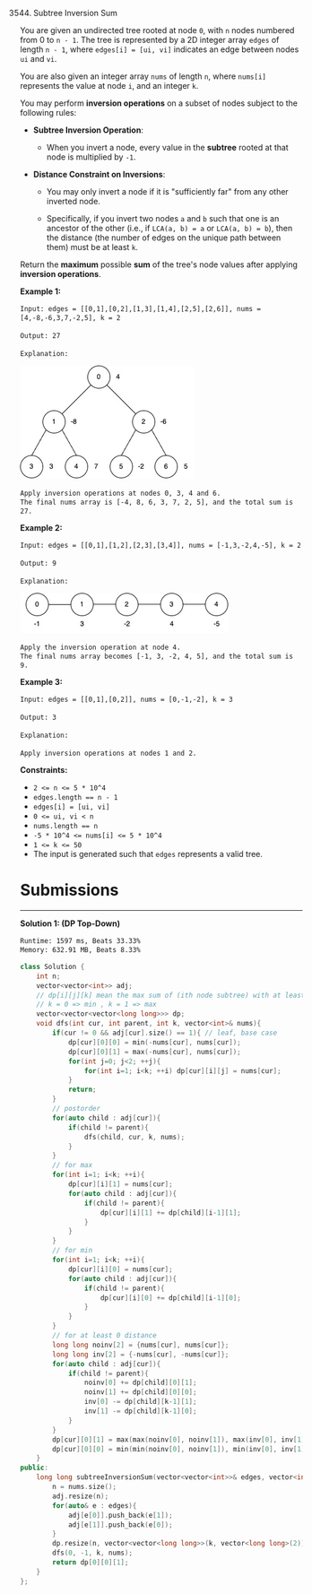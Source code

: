 3544. Subtree Inversion Sum

You are given an undirected tree rooted at node `0`, with `n` nodes numbered from 0 to `n - 1`. The tree is represented by a 2D integer array `edges` of length `n - 1`, where `edges[i] = [ui, vi]` indicates an edge between nodes `ui` and `vi`.

You are also given an integer array `nums` of length `n`, where `nums[i]` represents the value at node `i`, and an integer `k`.

You may perform **inversion operations** on a subset of nodes subject to the following rules:

* **Subtree Inversion Operation**:

    * When you invert a node, every value in the **subtree** rooted at that node is multiplied by `-1`.

* **Distance Constraint on Inversions**:

    * You may only invert a node if it is "sufficiently far" from any other inverted node.

    * Specifically, if you invert two nodes `a` and `b` such that one is an ancestor of the other (i.e., if `LCA(a, b) = a` or `LCA(a, b) = b`), then the distance (the number of edges on the unique path between them) must be at least `k`.

Return the **maximum** possible **sum** of the tree's node values after applying **inversion operations**.

 

**Example 1:**
```
Input: edges = [[0,1],[0,2],[1,3],[1,4],[2,5],[2,6]], nums = [4,-8,-6,3,7,-2,5], k = 2

Output: 27

Explanation:
```
![3544_tree1-3.jpg](img/3544_tree1-3.jpg)
```
Apply inversion operations at nodes 0, 3, 4 and 6.
The final nums array is [-4, 8, 6, 3, 7, 2, 5], and the total sum is 27.
```

**Example 2:**
```
Input: edges = [[0,1],[1,2],[2,3],[3,4]], nums = [-1,3,-2,4,-5], k = 2

Output: 9

Explanation:
```
![3544_tree2-1.jpg](img/3544_tree2-1.jpg)
```
Apply the inversion operation at node 4.
The final nums array becomes [-1, 3, -2, 4, 5], and the total sum is 9.
```

**Example 3:**
```
Input: edges = [[0,1],[0,2]], nums = [0,-1,-2], k = 3

Output: 3

Explanation:

Apply inversion operations at nodes 1 and 2.
```
 

**Constraints:**

* `2 <= n <= 5 * 10^4`
* `edges.length == n - 1`
* `edges[i] = [ui, vi]`
* `0 <= ui, vi < n`
* `nums.length == n`
* `-5 * 10^4 <= nums[i] <= 5 * 10^4`
* `1 <= k <= 50`
* The input is generated such that `edges` represents a valid tree.

# Submissions
---
**Solution 1: (DP Top-Down)**
```
Runtime: 1597 ms, Beats 33.33%
Memory: 632.91 MB, Beats 8.33%
```
```c++
class Solution {
    int n;
    vector<vector<int>> adj;
    // dp[i][j][k] mean the max sum of (ith node subtree) with at least j times no inverse
    // k = 0 => min , k = 1 => max
    vector<vector<vector<long long>>> dp;
    void dfs(int cur, int parent, int k, vector<int>& nums){
        if(cur != 0 && adj[cur].size() == 1){ // leaf, base case
            dp[cur][0][0] = min(-nums[cur], nums[cur]);
            dp[cur][0][1] = max(-nums[cur], nums[cur]);
            for(int j=0; j<2; ++j){
                for(int i=1; i<k; ++i) dp[cur][i][j] = nums[cur];
            }
            return;
        }
        // postorder
        for(auto child : adj[cur]){
            if(child != parent){
                dfs(child, cur, k, nums);
            }
        }
        // for max
        for(int i=1; i<k; ++i){
            dp[cur][i][1] = nums[cur];
            for(auto child : adj[cur]){
                if(child != parent){
                    dp[cur][i][1] += dp[child][i-1][1];
                }
            }
        }
        // for min
        for(int i=1; i<k; ++i){
            dp[cur][i][0] = nums[cur];
            for(auto child : adj[cur]){
                if(child != parent){
                    dp[cur][i][0] += dp[child][i-1][0];
                }
            }
        }
        // for at least 0 distance
        long long noinv[2] = {nums[cur], nums[cur]};
        long long inv[2] = {-nums[cur], -nums[cur]};
        for(auto child : adj[cur]){
            if(child != parent){
                noinv[0] += dp[child][0][1];
                noinv[1] += dp[child][0][0];
                inv[0] -= dp[child][k-1][1];
                inv[1] -= dp[child][k-1][0]; 
            }
        }
        dp[cur][0][1] = max(max(noinv[0], noinv[1]), max(inv[0], inv[1]));
        dp[cur][0][0] = min(min(noinv[0], noinv[1]), min(inv[0], inv[1]));
    }
public:
    long long subtreeInversionSum(vector<vector<int>>& edges, vector<int>& nums, int k) {
        n = nums.size();
        adj.resize(n);
        for(auto& e : edges){
            adj[e[0]].push_back(e[1]);
            adj[e[1]].push_back(e[0]);
        }
        dp.resize(n, vector<vector<long long>>(k, vector<long long>(2)));
        dfs(0, -1, k, nums);
        return dp[0][0][1];
    }
};
```
